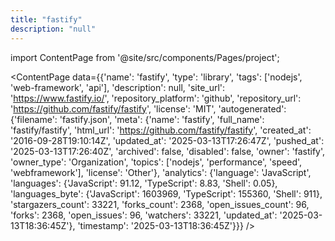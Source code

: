 ```yaml
---
title: "fastify"
description: "null"
---
```

import ContentPage from '@site/src/components/Pages/project';

<ContentPage
    data={{'name': 'fastify', 'type': 'library', 'tags': ['nodejs', 'web-framework', 'api'], 'description': null, 'site_url': 'https://www.fastify.io/', 'repository_platform': 'github', 'repository_url': 'https://github.com/fastify/fastify', 'license': 'MIT', 'autogenerated': {'filename': 'fastify.json', 'meta': {'name': 'fastify', 'full_name': 'fastify/fastify', 'html_url': 'https://github.com/fastify/fastify', 'created_at': '2016-09-28T19:10:14Z', 'updated_at': '2025-03-13T17:26:47Z', 'pushed_at': '2025-03-13T17:26:40Z', 'archived': false, 'disabled': false, 'owner': 'fastify', 'owner_type': 'Organization', 'topics': ['nodejs', 'performance', 'speed', 'webframework'], 'license': 'Other'}, 'analytics': {'language': 'JavaScript', 'languages': {'JavaScript': 91.12, 'TypeScript': 8.83, 'Shell': 0.05}, 'languages_byte': {'JavaScript': 1603969, 'TypeScript': 155360, 'Shell': 911}, 'stargazers_count': 33221, 'forks_count': 2368, 'open_issues_count': 96, 'forks': 2368, 'open_issues': 96, 'watchers': 33221, 'updated_at': '2025-03-13T18:36:45Z'}, 'timestamp': '2025-03-13T18:36:45Z'}}}
/>
